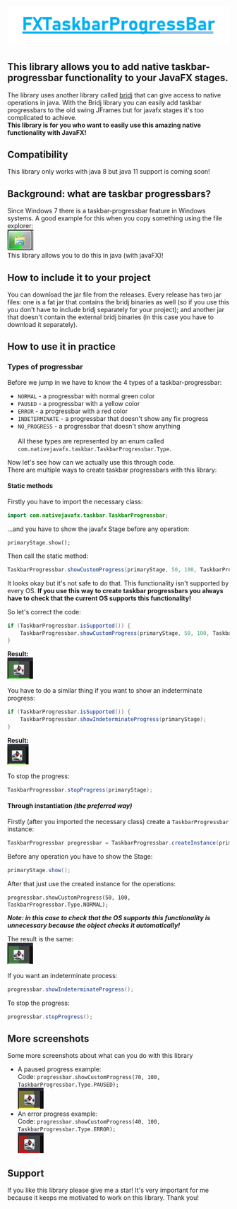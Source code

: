 # ![JavaFXTaskbarProgressbar](images/logo.png)
## This library allows you to add native taskbar-progressbar functionality to your JavaFX stages.
The library uses another library called [bridj](https://github.com/nativelibs4java/BridJ) that 
can give access to native operations in java. With the Bridj library you can easily add taskbar progressbars 
to the old swing JFrames but for javafx stages it's too complicated to achieve.<br> 
<b>This library is for you who want to easily use this amazing native functionality with JavaFX!</b>

## Compatibility
This library only works with java 8 but java 11 support is coming soon!

## Background: what are taskbar progressbars?
Since Windows 7 there is a taskbar-progressbar feature in Windows systems.
A good example for this when you copy something using the file explorer:<br>
![Taskbar progressbar in windows 7](images/areo-progressbar.jpg) <br>
This library allows you to do this in java (with javaFX)!

## How to include it to your project
You can download the jar file from the releases.
Every release has two jar files: one is a fat jar that contains the bridj binaries 
as well (so if you use this you don't have to include bridj separately for your project);
and another jar that doesn't contain the external bridj binaries (in this case you have
to download it separately).

## How to use it in practice

### Types of progressbar
Before we jump in we have to know the 4 types of a taskbar-progressbar:<br>
* `NORMAL` - a progressbar with normal green color
* `PAUSED` - a progressbar with a yellow color
* `ERROR`  - a progressbar with a red color 
* `INDETERMINATE` - a progressbar that doesn't show any fix progress
* `NO_PROGRESS` - a progressbar that doesn't show anything 
<br><br>
All these types are represented by an enum called `com.nativejavafx.taskbar.TaskbarProgressbar.Type`.

Now let's see how can we actually use this through code.<br>
There are multiple ways to create taskbar progressbars with this library:

#### Static methods
Firstly you have to import the necessary class:
```java
import com.nativejavafx.taskbar.TaskbarProgressbar; 
```
...and you have to show the javafx Stage before any operation:
```
primaryStage.show();
``` 
Then call the static method:
```java
TaskbarProgressbar.showCustomProgress(primaryStage, 50, 100, TaskbarProgressbar.Type.NORMAL);
```

It looks okay but it's not safe to do that. This functionality isn't supported by every OS.
<b>If you use this way to create taskbar progressbars you always have to check that the current OS 
supports this functionality!</b> 

So let's correct the code:
```java
if (TaskbarProgressbar.isSupported()) {
    TaskbarProgressbar.showCustomProgress(primaryStage, 50, 100, TaskbarProgressbar.Type.NORMAL);
}
```

<b>Result:</b><br>
![Normal Taskbar progressbar](images/normal-progress.jpg)

You have to do a similar thing if you want to show an indeterminate progress:
```java
if (TaskbarProgressbar.isSupported()) {
    TaskbarProgressbar.showIndeterminateProgress(primaryStage);
}
```
<b>Result:</b><br>
![Indeterminate Taskbar progressbar](images/indeterminate.gif)

To stop the progress:
```java
TaskbarProgressbar.stopProgress(primaryStage);
```
#### Through instantiation *(the preferred way)*
Firstly (after you imported the necessary class) create a `TaskbarProgressbar` instance:
```java
TaskbarProgressbar progressbar = TaskbarProgressbar.createInstance(primaryStage);
```
Before any operation you have to show the Stage:
```java
primaryStage.show();
```
After that just use the created instance for the operations:
```
progressbar.showCustomProgress(50, 100, TaskbarProgressbar.Type.NORMAL);
```
<b><i>Note: in this case to check that the OS supports this functionality is unnecessary
because the object checks it automatically!</i></b>

The result is the same:<br>
![Normal Taskbar progressbar](images/normal-progress.jpg)

If you want an indeterminate process:
```java
progressbar.showIndeterminateProgress();
```
To stop the progress:
```java
progressbar.stopProgress();
```

## More screenshots
Some more screenshots about what can you do with this library
* A paused progress example:<br>
Code: `progressbar.showCustomProgress(70, 100, TaskbarProgressbar.Type.PAUSED);`<br>
![Paused progress](images/paused-progress.jpg)
* An error progress example:<br>
Code: `progressbar.showCustomProgress(40, 100, TaskbarProgressbar.Type.ERROR);`<br>
![Paused progress](images/error-progress.jpg)

## Support
If you like this library please give me a star! It's very important for me 
because it keeps me motivated to work on this library. Thank you!